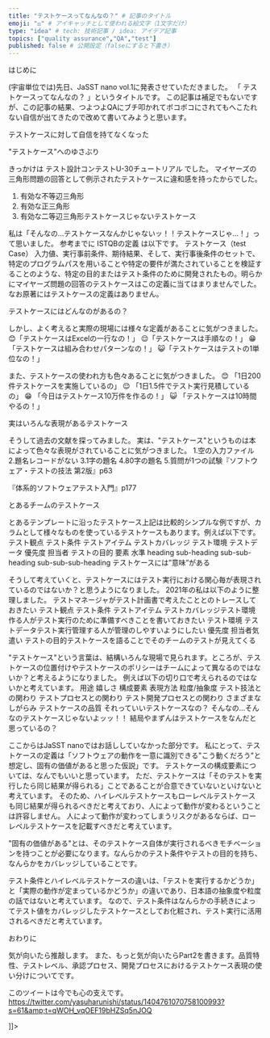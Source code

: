 ```yaml
---
title: "テストケースってなんなの？" # 記事のタイトル
emoji: "⚖️" # アイキャッチとして使われる絵文字（1文字だけ）
type: "idea" # tech: 技術記事 / idea: アイデア記事
topics: ["quality assurance","QA","test"]
published: false # 公開設定（falseにすると下書き）
---
```


はじめに

(宇宙単位では)先日、JaSST nano vol.1に発表させていただきました。
「
テストケースってなんなの？
」というタイトルです。
この記事は補足でもないですが、この記事の結果、つよつよQAにブチ叩かれてボコボコにされてもへこたれない自信が出てきたので改めて書いてみようと思います。

テストケースに対して自信を持てなくなった

"テストケース"へのゆさぶり

きっかけは
テスト設計コンテストU-30チュートリアル
でした。
マイヤーズの三角形問題の回答として例示されたテストケースに違和感を持ったからでした。
1. 有効な不等辺三角形
2. 有効な正三角形
3. 有効な二等辺三角形テストケースじゃないテストケース

私は「そんなの…テストケースなんかじゃないッ！！テストケースじゃ…！」って思いました。
参考までに
ISTQBの定義
は以下です。
テストケース（test Case）
入力値、実行事前条件、期待結果、そして、実行事後条件のセットで、特定のプログラムパスを用いることや特定の要件が満たされていることを検証することのような、特定の目的またはテスト条件のために開発されたもの。明らかにマイヤーズ問題の回答のテストケースはこの定義に当てはまりませんでした。なお原著にはテストケースの定義はありません。

テストケースにはどんなのがあるの？

しかし、よく考えると実際の現場には様々な定義があることに気がつきました。
😊「テストケースはExcelの一行なの！」
😌「テストケースは手順なの！」
😁「テストケースは組み合わせパターンなの！」
😺「テストケースはテストの1単位なの！」

また、テストケースの使われ方も色々あることに気がつきました。
😊 「1日200件テストケースを実施しているの」
😌 「1日1.5件でテスト実行見積しているの」
😁 「今日はテストケース10万件を作るの！」
😺 「テストケースは10時間やるの！」

実はいろんな表現があるテストケース

そうして過去の文献を探ってみました。
実は、"テストケース"というものは本によって色々な表現がされていることに気がつきました。
1.空の入力ファイル
2.題名レコードがない
3.1字の題名
4.80字の題名
5.質問が1つの試験『ソフトウェア・テストの技法 第2版』p63 &nbsp;

『体系的ソフトウェアテスト入門』p177

とあるチームのテストケース

とあるテンプレートに沿ったテストケース上記は比較的シンプルな例ですが、カラムとして様々なものを使っているテストケースもあります。例えば以下です。
テスト観点
テスト条件
テストアイテム
テストカバレッジ
テスト環境
テストデータ
優先度
担当者
テストの目的
要素
水準
heading
sub-heading
sub-sub-heading
sub-sub-sub-heading
テストケースには”意味”がある

そうして考えていくと、テストケースにはテスト実行における関心毎が表現されているのではないか？と思うようになりました。
2021年の私は以下のように整理しました。
テストマネージャがテスト計画書で考えたこととのトレースしておきたい
テスト観点
テスト条件
テストアイテム
テストカバレッジテスト環境作る人がテスト実行のために準備すべきことを書いておきたい
テスト環境
テストデータテスト実行管理する人が管理のしやすいようにしたい
優先度
担当者気遣い
テストの目的テストケースを語ることでそのチームのテストが見えてくる

"テストケース"という言葉は、結構いろんな現場で見られます。ところが、テストケースの位置付けやテストケースのポリシーはチームによって異なるのではないか？と考えるようになりました。
例えば以下の切り口で考えられるのではないかと考えています。
用途
嬉しさ
構成要素
表現方法
粒度/抽象度
テスト技法との関わり
テストプロセスとの関わり
テスト開発プロセスとの関わり
さまざまなしがらみ
テストケースの品質
それっていいテストケースなの？
そんなの…そんなのテストケースじゃないよッッ！！
結局やまずんはテストケースをなんだと思っているの？

ここからはJaSST nanoではお話ししていなかった部分です。
私にとって、テストケースの定義は「ソフトウェアの動作を一意に識別できる"こう動くだろう"と想定し、固有の価値があると思った仮説」です。
テストケースの構成要素については、なんでもいいと思っています。
ただ、テストケースは「そのテストを実行したら同じ結果が得られる」ことであることが合意できていないといけないと考えています。
そのため、ハイレベルテストケースもローレベルテストケースも同じ結果が得られるべきだと考えており、人によって動作が変わるということは許容しません。
人によって動作が変わってしまうリスクがあるならば、ローレベルテストケースを記載すべきだと考えています。

"固有の価値がある"とは、そのテストケース自体が実行されるべきモチベーションを持つことが必要になります。なんらかのテスト条件やテストの目的を持ち、なんらかをカバレッジしていることです。

テスト条件とハイレベルテストケースの違いは、「テストを実行するかどうか」と「実際の動作が定まっているかどうか」の違いであり、日本語の抽象度や粒度の話ではないと考えています。
なので、テスト条件はなんらかの手続きによってテスト値をカバレッジしたテストケースとしてお化粧され、テスト実行に活用されるべきだと考えています。

おわりに

気が向いたら推敲します。
また、もっと気が向いたらPart2を書きます。品質特性、テストレベル、承認プロセス、開発プロセスにおけるテストケース表現の使い分けについてです。

このツイートは今でも心の支えです。https://twitter.com/yasuharunishi/status/1404761070758100993?s=61&amp;t=qWOH_vqOEF19bHZSq5nJOQ

]]>